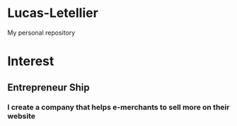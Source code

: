 # Lucas-Letellier
My personal repository

# Interest
## Entrepreneur Ship
### I create a company that helps e-merchants to sell more on their website
